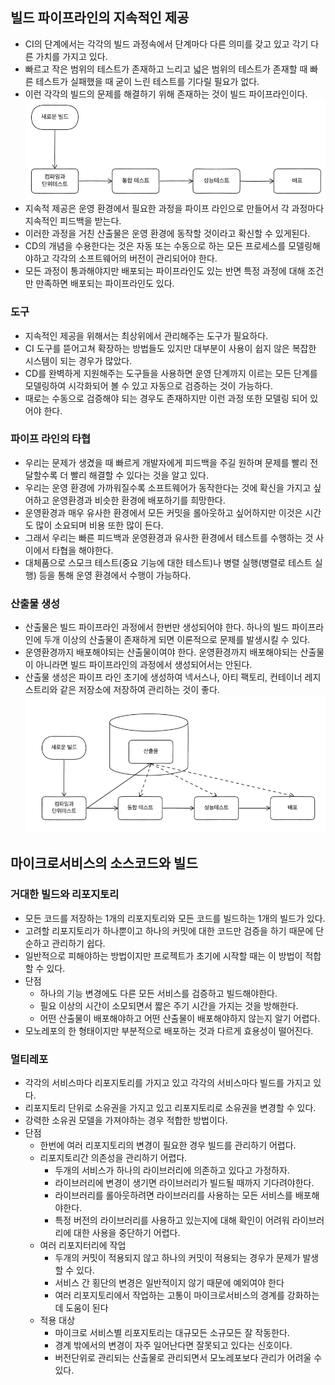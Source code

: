 ## 빌드 파이프라인의 지속적인 제공
- CI의 단계에서는 각각의 빌드 과정속에서 단계마다 다른 의미를 갖고 있고 각기 다른 가치를 가지고 있다.
- 빠르고 작은 범위의 테스트가 존재하고 느리고 넓은 범위의 테스트가 존재할 때 빠른 테스트가 실패했을 때 굳이 느린 테스트를 기다릴 필요가 없다.
- 이런 각각의 빌드의 문제를 해결하기 위해 존재하는 것이 빌드 파이프라인이다.
![img.png](../images/build-pipeline.png)
- 지속적 제공은 운영 환경에서 필요한 과정을 파이프 라인으로 만들어서 각 과정마다 지속적인 피드백을 받는다.
- 이러한 과정을 거친 산출물은 운영 환경에 동작할 것이라고 확신할 수 있게된다.
- CD의 개념을 수용한다는 것은 자동 또는 수동으로 하는 모든 프로세스를 모델링해야하고 각각의 소프트웨어의 버전이 관리되어야 한다.
- 모든 과정이 통과해야지만 배포되는 파이프라인도 있는 반면 특정 과정에 대해 조건만 만족하면 배포되는 파이프라인도 있다.

### 도구 
- 지속적인 제공을 위해서는 최상위에서 관리해주는 도구가 필요하다.
- CI 도구를 뜯어고쳐 확장하는 방법들도 있지만 대부분이 사용이 쉽지 않은 복잡한 시스템이 되는 경우가 많았다.
- CD를 완벽하게 지원해주는 도구들을 사용하면 운영 단계까지 이르는 모든 단계를 모델링하여 시각화되어 볼 수 있고 자동으로 검증하는 것이 가능하다.
- 때로는 수동으로 검증해야 되는 경우도 존재하지만 이런 과정 또한 모델링 되어 있어야 한다.

### 파이프 라인의 타협
- 우리는 문제가 생겼을 때 빠르게 개발자에게 피드백을 주길 원하며 문제를 빨리 전달할수록 더 빨리 해결할 수 있다는 것을 알고 있다.
- 우리는 운영 환경에 가까워질수록 소프트웨어가 동작한다는 것에 확신을 가지고 싶어하고 운영환경과 비슷한 환경에 배포하기를 희망한다.
- 운영환경과 매우 유사한 환경에서 모든 커밋을 롤아웃하고 싶어하지만 이것은 시간도 많이 소요되며 비용 또한 많이 든다.
- 그래서 우리는 빠른 피드백과 운영환경과 유사한 환경에서 테스트를 수행하는 것 사이에서 타협을 해야한다.
- 대체품으로 스모크 테스트(중요 기능에 대한 테스트)나 병렬 실행(병렬로 테스트 실행) 등을 통해 운영 환경에서 수행이 가능하다.

### 산출물 생성
- 산출물은 빌드 파이프라인 과정에서 한번만 생성되어야 한다. 하나의 빌드 파이프라인에 두개 이상의 산출물이 존재하게 되면 이론적으로 문제를 발생시킬 수 있다.
- 운영환경까지 배포해야되는 산출물이여야 한다. 운영환경까지 배포해야되는 산출물이 아니라면 빌드 파이프라인의 과정에서 생성되어서는 안된다.
- 산출물 생성은 파이프 라인 초기에 생성하여 넥서스나, 아티 팩토리, 컨테이너 레지스트리와 같은 저장소에 저장하여 관리하는 것이 좋다.
![img.png](../images/share-artifact.png)

## 마이크로서비스의 소스코드와 빌드
### 거대한 빌드와 리포지토리
- 모든 코드를 저장하는 1개의 리포지토리와 모든 코드를 빌드하는 1개의 빌드가 있다.
- 고려할 리포지토리가 하나뿐이고 하나의 커밋에 대한 코드만 검증을 하기 때문에 단순하고 관리하기 쉽다.
- 일반적으로 피해야하는 방법이지만 프로젝트가 초기에 시작할 때는 이 방법이 적합할 수 있다.
- 단점
  - 하나의 기능 변경에도 다른 모든 서비스를 검증하고 빌드해야한다.
  - 필요 이상의 시간이 소모되면서 짧은 주기 시간을 가지는 것을 방해한다.
  - 어떤 산출물이 배포해야하고 어떤 산출물이 배포해야하지 않는지 알기 어렵다.
- 모노레포의 한 형태이지만 부분적으로 배포하는 것과 다르게 효용성이 떨어진다.


### 멀티레포 
- 각각의 서비스마다 리포지토리를 가지고 있고 각각의 서비스마다 빌드를 가지고 있다.
- 리포지토리 단위로 소유권을 가지고 있고 리포지토리로 소유권을 변경할 수 있다.
- 강력한 소유권 모델을 가져야하는 경우 적합한 방법이다.
- 단점
  - 한번에 여러 리포지토리의 변경이 필요한 경우 빌드를 관리하기 어렵다.
  - 리포지토리간 의존성을 관리하기 어렵다.
    - 두개의 서비스가 하나의 라이브러리에 의존하고 있다고 가정하자.
    - 라이브러리에 변경이 생기면 라이브러리가 빌드될 때까지 기다려야한다.
    - 라이브러리를 롤아웃하려면 라이브러리를 사용하는 모든 서비스를 배포해야한다.
    - 특정 버전의 라이브러리를 사용하고 있는지에 대해 확인이 어려워 라이브러리에 대한 사용을 중단하기 어렵다.
  - 여러 리포지터리에 작업
    - 두개의 커밋이 적용되지 않고 하나의 커밋이 적용되는 경우가 문제가 발생할 수 있다.
    - 서비스 간 횡단의 변경은 일반적이지 않기 때문에 예외여야 한다
    - 여러 리포지토리에서 작업하는 고통이 마이크로서비스의 경계를 강화하는데 도움이 된다
  - 적용 대상
    - 마이크로 서비스별 리포지토리는 대규모든 소규모든 잘 작동한다.
    - 경계 밖에서의 변경이 자주 일어난다면 잘못되고 있다는 신호이다.
    - 버전단위로 관리되는 산출물로 관리되면서 모노레포보다 관리가 어려울 수 있다.

